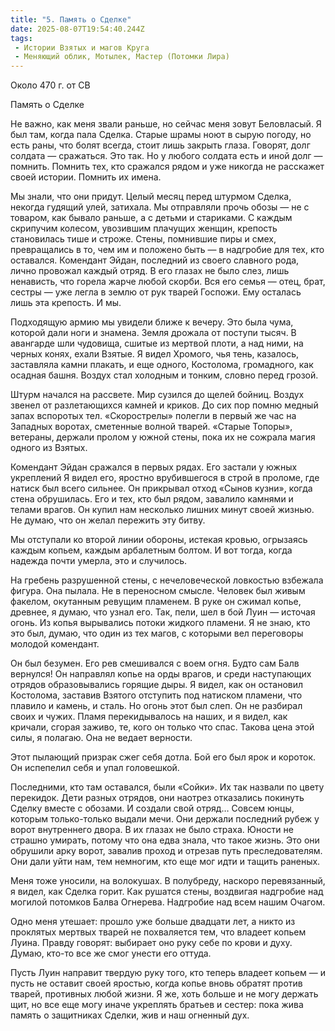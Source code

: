 ```yaml
---
title: "5. Память о Сделке"
date: 2025-08-07T19:54:40.244Z
tags:
 - Истории Взятых и магов Круга
 - Меняющий облик, Мотылек, Мастер (Потомки Лира)
---
```


Около 470 г. от СВ

Память о Сделке

Не важно, как меня звали раньше, но сейчас меня зовут Беловласый. Я был
там, когда пала Сделка. Старые шрамы ноют в сырую погоду, но есть раны,
что болят всегда, стоит лишь закрыть глаза. Говорят, долг солдата —
сражаться. Это так. Но у любого солдата есть и иной долг — помнить.
Помнить тех, кто сражался рядом и уже никогда не расскажет своей
истории. Помнить их имена.

Мы знали, что они придут. Целый месяц перед штурмом Сделка, некогда
гудящий улей, затихала. Мы отправляли прочь обозы — не с товаром, как
бывало раньше, а с детьми и стариками. С каждым скрипучим колесом,
увозившим плачущих женщин, крепость становилась тише и строже. Стены,
помнившие пиры и смех, превращались в то, чем им и положено быть — в
надгробие для тех, кто оставался. Комендант Эйдан, последний из своего
славного рода, лично провожал каждый отряд. В его глазах не было слез,
лишь ненависть, что горела жарче любой скорби. Вся его семья — отец,
брат, сестры — уже легла в землю от рук тварей Госпожи. Ему осталась
лишь эта крепость. И мы.

Подходящую армию мы увидели ближе к вечеру. Это была чума, которой дали
ноги и знамена. Земля дрожала от поступи тысяч. В авангарде шли
чудовища, сшитые из мертвой плоти, а над ними, на черных конях, ехали
Взятые. Я видел Хромого, чья тень, казалось, заставляла камни плакать, и
еще одного, Костолома, громадного, как осадная башня. Воздух стал
холодным и тонким, словно перед грозой.

Штурм начался на рассвете. Мир сузился до щелей бойниц. Воздух звенел от
разлетающихся камней и криков. До сих пор помню медный запах вспоротых
тел. «Скорострелы» полегли в первый же час на Западных воротах,
сметенные волной тварей. «Старые Топоры», ветераны, держали пролом у
южной стены, пока их не сожрала магия одного из Взятых.

Комендант Эйдан сражался в первых рядах. Его застали у южных укреплений
Я видел его, яростно врубившегося в строй в проломе, где натиск был
всего сильнее. Он прикрывал отход «Сынов кузни», когда стена обрушилась.
Его и тех, кто был рядом, завалило камнями и телами врагов. Он купил нам
несколько лишних минут своей жизнью. Не думаю, что он желал пережить эту
битву.

Мы отступали ко второй линии обороны, истекая кровью, огрызаясь каждым
копьем, каждым арбалетным болтом. И вот тогда, когда надежда почти
умерла, это и случилось.

На гребень разрушенной стены, с нечеловеческой ловкостью взбежала
фигура. Она пылала. Не в переносном смысле. Человек был живым факелом,
окутанным ревущим пламенем. В руке он сжимал копье, древнее, я думаю,
что узнал его. Так, пели, шел в бой Луин — источая огонь. Из копья
вырывались потоки жидкого пламени. Я не знаю, кто это был, думаю, что
один из тех магов, с которыми вел переговоры молодой комендант.

Он был безумен. Его рев смешивался с воем огня. Будто сам Балв вернулся!
Он направлял копье на орды врагов, и среди наступающих отрядов
образовывались горящие дыры. Я видел, как он остановил Костолома,
заставив Взятого отступить под натиском пламени, что плавило и камень, и
сталь. Но огонь этот был слеп. Он не разбирал своих и чужих. Пламя
перекидывалось на наших, и я видел, как кричали, сгорая заживо, те, кого
он только что спас. Такова цена этой силы, я полагаю. Она не ведает
верности.

Этот пылающий призрак сжег себя дотла. Бой его был ярок и короток. Он
испепелил себя и упал головешкой.

Последними, кто там оставался, были «Сойки». Их так назвали по цвету
перекидок. Дети разных отрядов, они наотрез отказались покинуть Сделку
вместе с обозами. И создали свой отряд… Совсем юнцы, которым
только-только выдали мечи. Они держали последний рубеж у ворот
внутреннего двора. В их глазах не было страха. Юности не страшно
умирать, потому что она едва знала, что такое жизнь. Это они обрушили
арку ворот, завалив проход и отрезав путь преследователям. Они дали уйти
нам, тем немногим, кто еще мог идти и тащить раненых.

Меня тоже уносили, на волокушах. В полубреду, наскоро перевязанный, я
видел, как Сделка горит. Как рушатся стены, воздвигая надгробие над
могилой потомков Балва Огнерева. Надгробие над всем нашим Очагом.

Одно меня утешает: прошло уже больше двадцати лет, а никто из проклятых
мертвых тварей не похваляется тем, что владеет копьем Луина. Правду
говорят: выбирает оно руку себе по крови и духу. Думаю, кто-то все же
смог унести его оттуда.

Пусть Луин направит твердую руку того, кто теперь владеет копьем — и
пусть не оставит своей яростью, когда копье вновь обратят против тварей,
противных любой жизни. Я же, хоть больше и не могу держать щит, но все
еще могу иначе укреплять братьев и сестер: пока жива память о защитниках
Сделки, жив и наш огненный дух.
